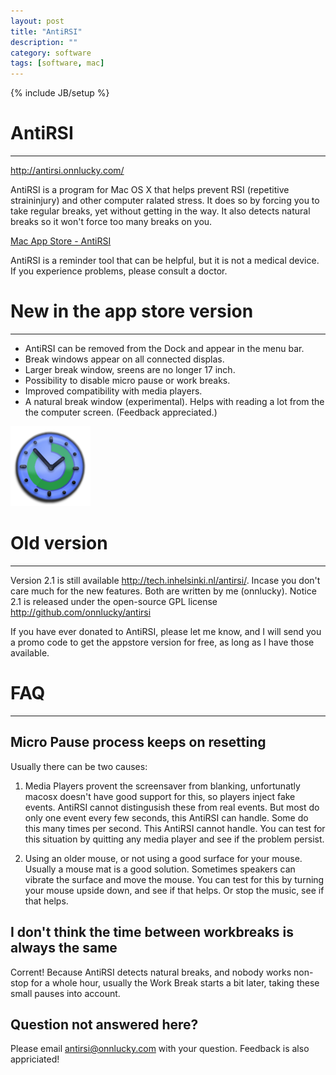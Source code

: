 ```yaml
---
layout: post
title: "AntiRSI"
description: ""
category: software
tags: [software, mac]
---
```

{% include JB/setup %}

# AntiRSI
---

<http://antirsi.onnlucky.com/>

AntiRSI is a program for Mac OS X that helps prevent RSI (repetitive straininjury) and other computer ralated stress. It does so by forcing you to take regular breaks, yet without getting in the way. It also detects natural breaks so it won't force too many breaks on you.

[Mac App Store - AntiRSI](http://itunes.apple.com/us/app/antirsi/id442007571?mt=12 "AntiRSI")

AntiRSI is a reminder tool that can be helpful, but it is not a medical device. If you experience problems, please consult a doctor.

# New in the app store version
---

* AntiRSI can be removed from the Dock and appear in the menu bar.
* Break windows appear on all connected displas.
* Larger break window, sreens are no longer 17 inch.
* Possibility to disable micro pause or work breaks.
* Improved compatibility with media players.
* A natural break window (experimental). Helps with reading a lot from the the computer screen. (Feedback appreciated.)

![AntiRSI](/assets/img/software/antirsi.png "antirsi")

# Old version
---

Version 2.1 is still available <http://tech.inhelsinki.nl/antirsi/>. Incase you don't care much for the new features. Both are written by me (onnlucky). Notice 2.1 is released under the open-source GPL license <http://github.com/onnlucky/antirsi>

If you have ever donated to AntiRSI, please let me know, and I will send you a promo code to get the appstore version for free, as long as I have those available.

# FAQ
---

## Micro Pause process keeps on resetting

Usually there can be two causes:

1. Media Players provent the screensaver from blanking, unfortunatly macosx doesn't have good support for this, so players inject fake events. AntiRSI cannot distingusish these from real events. But most do only one event every few seconds, this AntiRSI can handle. Some do this many times per second. This AntiRSI cannot handle. You can test for this situation by quitting any media player and see if the problem persist.

1. Using an older mouse, or not using a good surface for your mouse. Usually a mouse mat is a good solution. Sometimes speakers can vibrate the surface and move the mouse. You can test for this by turning your mouse upside down, and see if that helps. Or stop the music, see if that helps.

## I don't think the time between workbreaks is always the same

Corrent! Because AntiRSI detects natural breaks, and nobody works non-stop for a whole hour, usually the Work Break starts a bit later, taking these small pauses into account.

## Question not answered here?

Please email <antirsi@onnlucky.com> with your question. Feedback is also appriciated!
